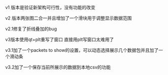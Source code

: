 v1 版本是验证新架构可行性，没有功能的改变

v2 版本两张图二合一并且增加了一个滑块用于调整显示数据范围

v2.1修复了折线叠加的bug

v3版本使用qt+plt重写了窗口 直接用plt写窗口太难用了

v3.1加了一个packets to show的设置，可以动态选择展示几个数据包并且加了一个滑动条

v3.2加了一个保存当前所展示的数据到本地csv的功能